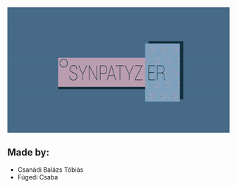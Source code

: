 <div align="center"> <img src="Design/AfterEffects/LogoGif.gif"> </div>
<div><h2> Made by: </h2>

* Csanádi Balázs Tóbiás  
* Fügedi Csaba

</div>